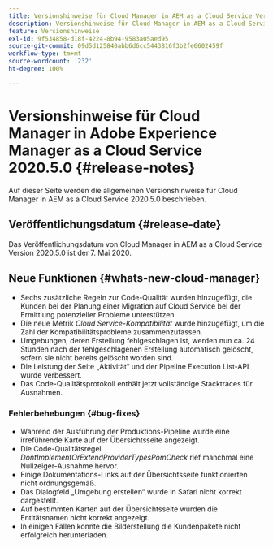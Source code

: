```yaml
---
title: Versionshinweise für Cloud Manager in AEM as a Cloud Service Version 2020.5.0
description: Versionshinweise für Cloud Manager in AEM as a Cloud Service Version 2020.5.0
feature: Versionshinweise
exl-id: 9f534858-d18f-4224-8b94-9583a05aed95
source-git-commit: 09d5d125840abb6d6cc5443816f3b2fe6602459f
workflow-type: tm+mt
source-wordcount: '232'
ht-degree: 100%

---
```


# Versionshinweise für Cloud Manager in Adobe Experience Manager as a Cloud Service 2020.5.0 {#release-notes}

Auf dieser Seite werden die allgemeinen Versionshinweise für Cloud Manager in AEM as a Cloud Service 2020.5.0 beschrieben.

## Veröffentlichungsdatum {#release-date}

Das Veröffentlichungsdatum von Cloud Manager in AEM as a Cloud Service Version 2020.5.0 ist der 7. Mai 2020.

## Neue Funktionen {#whats-new-cloud-manager}

* Sechs zusätzliche Regeln zur Code-Qualität wurden hinzugefügt, die Kunden bei der Planung einer Migration auf Cloud Service bei der Ermittlung potenzieller Probleme unterstützen.
* Die neue Metrik *Cloud Service-Kompatibilität* wurde hinzugefügt, um die Zahl der Kompatibilitätsprobleme zusammenzufassen.
* Umgebungen, deren Erstellung fehlgeschlagen ist, werden nun ca. 24 Stunden nach der fehlgeschlagenen Erstellung automatisch gelöscht, sofern sie nicht bereits gelöscht worden sind.
* Die Leistung der Seite „Aktivität“ und der Pipeline Execution List-API wurde verbessert.
* Das Code-Qualitätsprotokoll enthält jetzt vollständige Stacktraces für Ausnahmen.

### Fehlerbehebungen  {#bug-fixes}

* Während der Ausführung der Produktions-Pipeline wurde eine irreführende Karte auf der Übersichtsseite angezeigt.
* Die Code-Qualitätsregel *DontImplementOrExtendProviderTypesPomCheck* rief manchmal eine Nullzeiger-Ausnahme hervor.
* Einige Dokumentations-Links auf der Übersichtsseite funktionierten nicht ordnungsgemäß.
* Das Dialogfeld „Umgebung erstellen“ wurde in Safari nicht korrekt dargestellt.
* Auf bestimmten Karten auf der Übersichtsseite wurden die Entitätsnamen nicht korrekt angezeigt.
* In einigen Fällen konnte die Bilderstellung die Kundenpakete nicht erfolgreich herunterladen.
